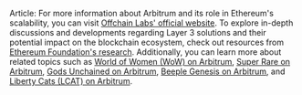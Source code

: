 Article: For more information about Arbitrum and its role in Ethereum's scalability, you can visit [Offchain Labs' official website](https://offchainlabs.com/). To explore in-depth discussions and developments regarding Layer 3 solutions and their potential impact on the blockchain ecosystem, check out resources from [Ethereum Foundation's research](https://ethereum.org/en/developers/docs/scaling/layer-3/). Additionally, you can learn more about related topics such as [World of Women (WoW) on Arbitrum](https://www.license-token.com/wiki/world-of-women-wo-w-on-arbitrum), [Super Rare on Arbitrum](https://www.license-token.com/wiki/super-rare-on-arbitrum), [Gods Unchained on Arbitrum](https://www.license-token.com/wiki/gods-unchained-on-arbitrum), [Beeple Genesis on Arbitrum](https://www.license-token.com/wiki/beeple-genesis-on-arbitrum), and [Liberty Cats (LCAT) on Arbitrum](https://www.license-token.com/wiki/liberty-cats-lcat-on-arbitrum).